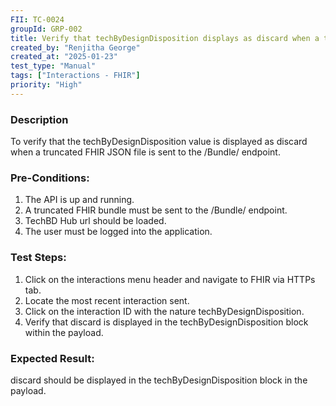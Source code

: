 ```yaml
---
FII: TC-0024
groupId: GRP-002
title: Verify that techByDesignDisposition displays as discard when a truncated FHIR JSON file is sent to the /Bundle/ endpoint
created_by: "Renjitha George"
created_at: "2025-01-23"
test_type: "Manual"
tags: ["Interactions - FHIR"]
priority: "High"
---
```


### Description

To verify that the techByDesignDisposition value is displayed as discard when a
truncated FHIR JSON file is sent to the /Bundle/ endpoint.

### Pre-Conditions:

1. The API is up and running.
2. A truncated FHIR bundle must be sent to the /Bundle/ endpoint.
3. TechBD Hub url should be loaded.
4. The user must be logged into the application.

### Test Steps:

1. Click on the interactions menu header and navigate to FHIR via HTTPs tab.
2. Locate the most recent interaction sent.
3. Click on the interaction ID with the nature techByDesignDisposition.
4. Verify that discard is displayed in the techByDesignDisposition block within
   the payload.

### Expected Result:

discard should be displayed in the techByDesignDisposition block in the payload.
